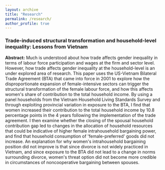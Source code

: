 ```yaml
---
layout: archive
title: "Research"
permalink: /research/
author_profile: true
--- 
```


### Trade-induced structural transformation and household-level inequality: Lessons from Vietnam

**Abstract:** Much is understood about how trade affects gender inequality in terms of labour force participation and wages at the firm and sector level. However, how trade affects gender inequality at the household-level is an under explored area of research. This paper uses the US-Vietnam Bilateral Trade Agreement (BTA) that came into force in 2001 to explore how the disproportionate expansion of female-intensive sectors can trigger the structural transformation of the female labour force, and how this affects women's share of contribution to the total household income. By using a panel households from the Vietnam Household Living Standards Survey and through exploiting provincial variation in exposure to the BTA, I find that women increased their contribution to the total household income by 10.8 percentage points in the 4 years following the implementation of the trade agreement. I then examine whether the closing of the spousal household contribution gap led to changes in the allocation of household resources that could be indicative of higher female intrahousehold bargaining power, and find that household consumption of 'female-preferred' goods did not increase. An explanation for why women's intrahousehold bargaining position did not improve is that since divorce is not widely practiced in Vietnam, and since exposure to the BTA did not lead to a change in norms surrounding divorce, women's threat option did not become more credible in circumstances of noncooperative bargaining between spouses.
